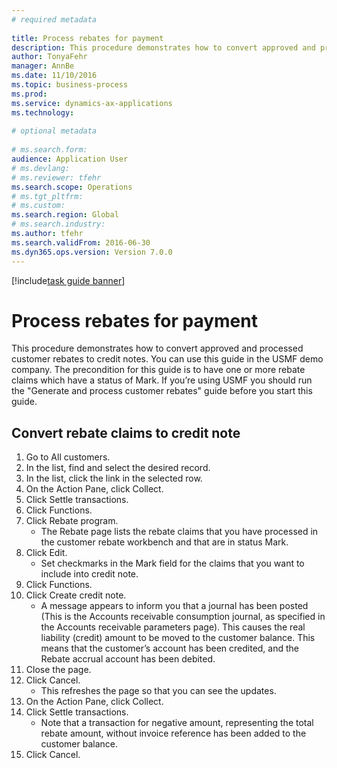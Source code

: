 ```yaml
--- 
# required metadata 
 
title: Process rebates for payment
description: This procedure demonstrates how to convert approved and processed customer rebates to credit notes. 
author: TonyaFehr 
manager: AnnBe 
ms.date: 11/10/2016
ms.topic: business-process 
ms.prod:  
ms.service: dynamics-ax-applications 
ms.technology:  
 
# optional metadata 
 
# ms.search.form:   
audience: Application User 
# ms.devlang:  
# ms.reviewer: tfehr 
ms.search.scope: Operations 
# ms.tgt_pltfrm:  
# ms.custom:  
ms.search.region: Global
# ms.search.industry: 
ms.author: tfehr 
ms.search.validFrom: 2016-06-30 
ms.dyn365.ops.version: Version 7.0.0 
---
```


[!include[task guide banner](.../includes/task-guide-banner.md)]

# Process rebates for payment

This procedure demonstrates how to convert approved and processed customer rebates to credit notes. You can use this guide in the USMF demo company. The precondition for this guide is to have one or more rebate claims which have a status of Mark. If you’re using USMF you should run the "Generate and process customer rebates" guide before you start this guide.


## Convert rebate claims to credit note
1. Go to All customers.
2. In the list, find and select the desired record.
3. In the list, click the link in the selected row.
4. On the Action Pane, click Collect.
5. Click Settle transactions.
6. Click Functions.
7. Click Rebate program.
    * The Rebate page lists the rebate claims that you have processed in the customer rebate workbench and that are in status Mark.    
8. Click Edit.
    * Set checkmarks in the Mark field for the claims that you want to include into credit note.   
9. Click Functions.
10. Click Create credit note.
    * A message appears to inform you that a journal has been posted (This is the Accounts receivable consumption journal, as specified in the Accounts receivable parameters page). This causes the real liability (credit) amount to be moved to the customer balance. This means that the customer’s account has been credited, and the Rebate accrual account has been debited.  
11. Close the page.
12. Click Cancel.
    * This refreshes the page so that you can see the updates.  
13. On the Action Pane, click Collect.
14. Click Settle transactions.
    * Note that a transaction for negative amount, representing the total rebate amount, without invoice reference has been added to the customer balance.   
15. Click Cancel.

